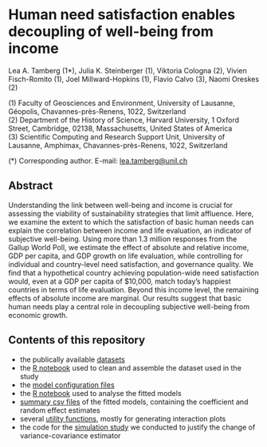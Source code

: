 # Human need satisfaction enables decoupling of well-being from income

Lea A. Tamberg (1*), Julia K. Steinberger (1), Viktoria Cologna (2), Vivien Fisch-Romito (1), Joel Millward-Hopkins (1), Flavio Calvo (3), Naomi Oreskes (2)

(1) Faculty of Geosciences and Environment, University of Lausanne, Géopolis, Chavannes-près-Renens, 1022, Switzerland  
(2) Department of the History of Science, Harvard University, 1 Oxford Street, Cambridge, 02138, Massachusetts, United States of America  
(3) Scientific Computing and Research Support Unit, University of Lausanne, Amphimax, Chavannes-près-Renens, 1022, Switzerland

(*) Corresponding author. E-mail: lea.tamberg@unil.ch
 
## Abstract
Understanding the link between well-being and income is crucial for assessing the viability of sustainability strategies that limit affluence. Here, we examine the extent to which the satisfaction of basic human needs can explain the correlation between income and life evaluation, an indicator of subjective well-being. Using more than 1.3 million responses from the Gallup World Poll, we estimate the effect of absolute and relative income, GDP per capita, and GDP growth on life evaluation, while controlling for individual and country-level need satisfaction, and governance quality. We find that a hypothetical country achieving population-wide need satisfaction would, even at a GDP per capita of $10,000, match today’s happiest countries in terms of life evaluation. Beyond this income level, the remaining effects of absolute income are marginal. Our results suggest that basic human needs play a central role in decoupling subjective well-being from economic growth.

 ## Contents of this repository
* the publically available [datasets](public_data)
* the [R notebook](prepare_dataset.Rmd) used to clean and assemble the dataset used in the study
* the [model configuration files](model_specifications)
* the [R notebook](analyse_results.Rmd) used to analyse the fitted models
* [summary csv files](model_summaries) of the fitted models, containing the coefficient and random effect estimates 
* several [utility functions](helper_functions.R), mostly for generating interaction plots
* the code for the [simulation study](simulation_vcov_estimator) we conducted to justify the change of variance-covariance estimator
